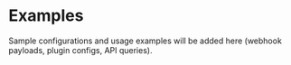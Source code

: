 # Examples

Sample configurations and usage examples will be added here (webhook payloads, plugin configs, API queries).
